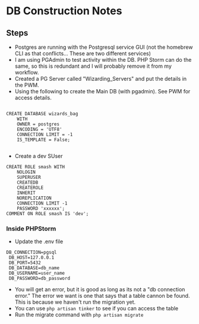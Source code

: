 # DB Construction Notes

## Steps
- Postgres are running with the Postgresql service GUI (not the homebrew CLI as that conflicts... These are two different services)
- I am using PGAdmin to test activity within the DB.  PHP Storm can do the same, so this is redundant and I will probably remove it from my workflow.
- Created a PG Server called "Wizarding_Servers" and put the details in the PWM.
- Using the following to create the Main DB (with pgadmin).  See PWM for access details.

```psql

CREATE DATABASE wizards_bag
    WITH
    OWNER = postgres
    ENCODING = 'UTF8'
    CONNECTION LIMIT = -1
    IS_TEMPLATE = False;
    
```

- Create a dev SUser

```psql
CREATE ROLE smash WITH
	NOLOGIN
	SUPERUSER
	CREATEDB
	CREATEROLE
	INHERIT
	NOREPLICATION
	CONNECTION LIMIT -1
	PASSWORD 'xxxxxx';
COMMENT ON ROLE smash IS 'dev';
```

### Inside PHPStorm

- Update the .env file

```text
DB_CONNECTION=pgsql
 DB_HOST=127.0.0.1
 DB_PORT=5432
 DB_DATABASE=db_name
 DB_USERNAME=user_name
 DB_PASSWORD=db_password
```

- You will get an error, but it is good as long as its not a "db connection error."  The error we want is one that says that a table cannon be found.  This is because we haven't run the migration yet.
- You can use `php artisan tinker` to see if you can access the table
- Run the migrate command with `php artisan migrate`
